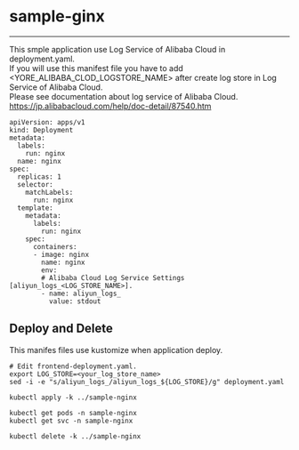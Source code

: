 # sample-ginx

---
This smple application use Log Service of Alibaba Cloud in deployment.yaml.  
If you will use this manifest file you have to add <YORE_ALIBABA_CLOD_LOGSTORE_NAME> after create log store in Log Service of Alibaba Cloud.  
Please see documentation about log service of Alibaba Cloud.  
https://jp.alibabacloud.com/help/doc-detail/87540.htm

```
apiVersion: apps/v1
kind: Deployment
metadata:
  labels:
    run: nginx
  name: nginx
spec:
  replicas: 1
  selector:
    matchLabels:
      run: nginx
  template:
    metadata:
      labels:
        run: nginx
    spec:
      containers:
      - image: nginx
        name: nginx
        env:
        # Alibaba Cloud Log Service Settings [aliyun_logs_<LOG_STORE_NAME>].
        - name: aliyun_logs_
          value: stdout
```

## Deploy and Delete

This manifes files use kustomize when application deploy.

```
# Edit frontend-deployment.yaml.
export LOG_STORE=<your_log_store_name>
sed -i -e "s/aliyun_logs_/aliyun_logs_${LOG_STORE}/g" deployment.yaml 

kubectl apply -k ../sample-nginx

kubectl get pods -n sample-nginx
kubectl get svc -n sample-nginx

kubectl delete -k ../sample-nginx
```
